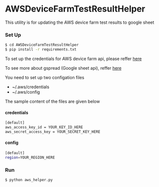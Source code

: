 # AWSDeviceFarmTestResultHelper
This utility is for updating the AWS device farm test results to google sheet


### Set Up

```sh
$ cd AWSDeviceFarmTestResultHelper
$ pip install -r requirements.txt
```

To set up the credentials for AWS device farm api, please reffer [here](https://boto3.readthedocs.io/en/latest/guide/quickstart.html)

To see more about gspread (Google sheet api), reffer [here](https://github.com/burnash/gspread)

You need to set up two configation files
 - ~/.aws/credentials
 - ~/.aws/config

The sample content of the files are given below

#### credentials
```sh
[default]
aws_access_key_id = YOUR_KEY_ID_HERE
aws_secret_access_key = YOUR_SECRET_KEY_HERE
```

#### config
```sh
[default]
region=YOUR_REGION_HERE
```

### Run
```sh
$ python aws_helper.py
```
